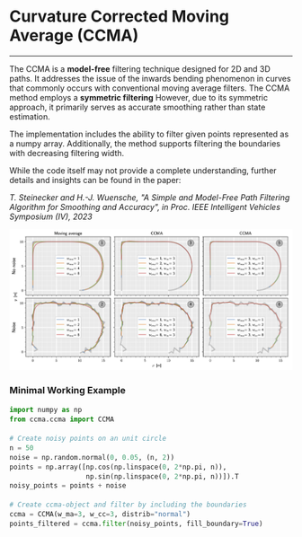 # Curvature Corrected Moving Average (CCMA)

---

The CCMA is a **model-free** filtering technique designed for 2D and 3D paths. It
addresses the issue of the inwards bending phenomenon in curves that commonly occurs with
conventional moving average filters. The CCMA method employs a **symmetric filtering**
However, due to its symmetric approach, it primarily serves as accurate smoothing rather than state estimation.

The implementation includes the ability to filter given points represented as a
numpy array. Additionally, the method supports filtering the boundaries with
decreasing filtering width.

While the code itself may not provide a complete understanding, further details
and insights can be found in the paper:

*T. Steinecker and H.-J. Wuensche, "A Simple and Model-Free Path Filtering
Algorithm for Smoothing and Accuracy", in Proc. IEEE Intelligent Vehicles
Symposium (IV), 2023*

![alt text](./figures/MA_vs_CCMA.png "Moving Average vs. Curvature Corrected Moving Average")

### Minimal Working Example

```python
import numpy as np
from ccma.ccma import CCMA

# Create noisy points on an unit circle
n = 50
noise = np.random.normal(0, 0.05, (n, 2))
points = np.array([np.cos(np.linspace(0, 2*np.pi, n)),
                   np.sin(np.linspace(0, 2*np.pi, n))]).T
noisy_points = points + noise

# Create ccma-object and filter by including the boundaries
ccma = CCMA(w_ma=3, w_cc=3, distrib="normal")
points_filtered = ccma.filter(noisy_points, fill_boundary=True)
```